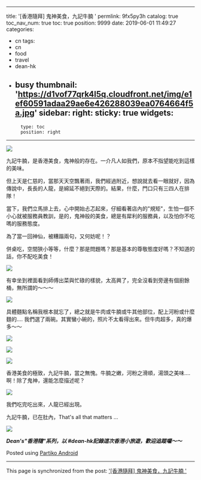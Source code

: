 
---
title: '[香港隨拜]  鬼神美食，九記牛腩 '
permlink: 9fx5py3h
catalog: true
toc_nav_num: true
toc: true
position: 9999
date: 2019-06-01 11:49:27
categories:
- cn
tags:
- cn
- food
- travel
- dean-hk
- busy
thumbnail: 'https://d1vof77qrk4l5q.cloudfront.net/img/e1ef60591adaa29ae6e426288039ea0764664f5a.jpg'
sidebar:
    right:
        sticky: true
widgets:
    -
        type: toc
        position: right
---



![](https://d1vof77qrk4l5q.cloudfront.net/img/e1ef60591adaa29ae6e426288039ea0764664f5a.jpg)

九記牛腩，是香港美食，鬼神般的存在。一介凡人如我們，原本不指望能吃到這樣的美味。
    
但上天是仁慈的，當那天天空飄著雨，我們經過附近，想說就去看一眼就好，因為傳說中，長長的人龍，是綿延不絕到天際的。結果，什麼，門口只有三四人在排隊！

當下，我們立馬排上去，心中開始忐忑起來，仔細看著店內的"規矩"，生怕一個不小心就被服務員教訓，是的，鬼神般的美食，總是有犀利的服務員，以及怕你不吃嗎的服務態度。

為了當一回神仙，被糟蹋兩句，又何妨呢！？

併桌吃，空間狹小等等，什麼？那是問題嗎？那是基本的尊敬態度好嗎？不知道的話，你不配吃美食！

![](https://d1vof77qrk4l5q.cloudfront.net/img/97ca12da8944ca72ff1cf1739a6a1f10e90b4c89.jpg)

有幸坐到裡面看到師傅出菜與忙碌的樣貌，太高興了，完全沒看到旁邊有個廚餘桶，無所謂的～～～

![](https://d1vof77qrk4l5q.cloudfront.net/img/caeafe4fab56484fa04a8366973fc222849083bd.jpg)

具體麵點名稱我根本就忘了，總之就是牛肉或牛腩或牛其他部位，配上河粉或什麼麵的.... 我們選了兩碗。其實蠻小碗的，照片不太看得出來。但牛肉超多，真的爆多～～

![](https://d1vof77qrk4l5q.cloudfront.net/img/6a96439462396a77d2d727d79d432669ea0cab34.jpg)

![](https://d1vof77qrk4l5q.cloudfront.net/img/e4a727f54710546bb9d2f82a32336704f6aeb0b1.jpg)

![](https://d1vof77qrk4l5q.cloudfront.net/img/705a774f316e7bf2b5ec742a970912117be988ab.jpg)

香港美食的極致，九記牛腩，當之無愧。牛腩之嫩，河粉之滑順，湯頭之美味.... 啊！除了鬼神，還能怎麼描述呢？

![](https://d1vof77qrk4l5q.cloudfront.net/img/66b7db9ac7219a29e1914caa493339579e0852c0.jpg)

我們吃完吃出來，人龍已經出現。

九記牛腩，已在肚內，That's all that matters ...

![](https://d1vof77qrk4l5q.cloudfront.net/img/624b9bd8cd2a41a6073f6eabb7049c2d68ef2865.jpg)

***Dean's"香港隨"系列，以 #dean-hk記錄這次香港小旅遊，歡迎追蹤囉～～***


Posted using [Partiko Android](https://partiko.app/referral/deanliu)

- - -

This page is synchronized from the post: ['[香港隨拜]  鬼神美食，九記牛腩 '](https://steemit.com/@deanliu/9fx5py3h)
